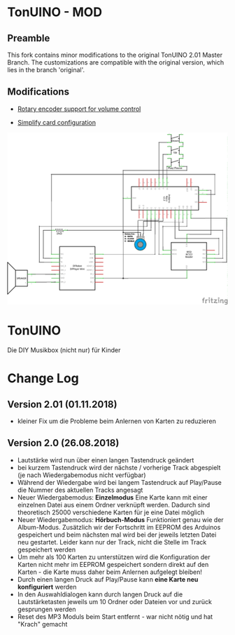 TonUINO - MOD
=============
## Preamble

This fork contains minor modifications to the original TonUINO 2.01 Master Branch. The customizations are compatible with the original version, which lies in the branch 'original'.

## Modifications

* [Rotary encoder support for volume control](https://github.com/rio-rattenrudel/TonUINO/commit/0fe06bd7d36efe89ffb031aa5ad544dfbe59c382)

* [Simplify card configuration](https://github.com/rio-rattenrudel/TonUINO/commit/b431cc9bab77df17ffcc382613dac93dd7098efc)

![TonUINO Schematic with Rotary Encoder](https://github.com/rio-rattenrudel/TonUINO/blob/master/TonUINO_Schaltplan_Enc.png?raw=true "TonUINO Schematic with Rotary Encoder")

# TonUINO
Die DIY Musikbox (nicht nur) für Kinder


# Change Log

## Version 2.01 (01.11.2018)
- kleiner Fix um die Probleme beim Anlernen von Karten zu reduzieren

## Version 2.0 (26.08.2018)

- Lautstärke wird nun über einen langen Tastendruck geändert
- bei kurzem Tastendruck wird der nächste / vorherige Track abgespielt (je nach Wiedergabemodus nicht verfügbar)
- Während der Wiedergabe wird bei langem Tastendruck auf Play/Pause die Nummer des aktuellen Tracks angesagt
- Neuer Wiedergabemodus: **Einzelmodus**
  Eine Karte kann mit einer einzelnen Datei aus einem Ordner verknüpft werden. Dadurch sind theoretisch 25000 verschiedene Karten für je eine Datei möglich
- Neuer Wiedergabemodus: **Hörbuch-Modus**
  Funktioniert genau wie der Album-Modus. Zusätzlich wir der Fortschritt im EEPROM des Arduinos gespeichert und beim nächsten mal wird bei der jeweils letzten Datei neu gestartet. Leider kann nur der Track, nicht die Stelle im Track gespeichert werden
- Um mehr als 100 Karten zu unterstützen wird die Konfiguration der Karten nicht mehr im EEPROM gespeichert sondern direkt auf den Karten - die Karte muss daher beim Anlernen aufgelegt bleiben!
- Durch einen langen Druck auf Play/Pause kann **eine Karte neu konfiguriert** werden
- In den Auswahldialogen kann durch langen Druck auf die Lautstärketasten jeweils um 10 Ordner oder Dateien vor und zurück gesprungen werden
- Reset des MP3 Moduls beim Start entfernt - war nicht nötig und hat "Krach" gemacht
